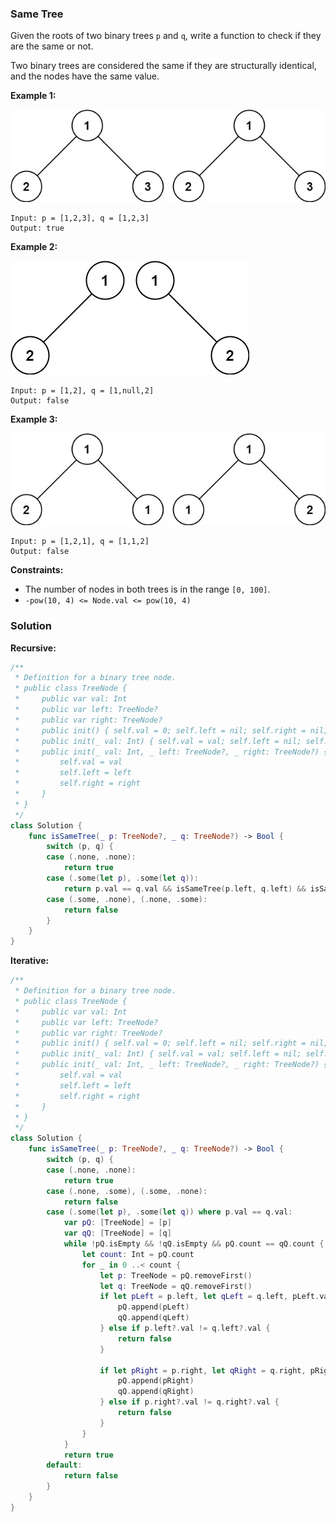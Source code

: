 
### Same Tree

Given the roots of two binary trees `p` and `q`, write a function to check if they are the same or not.

Two binary trees are considered the same if they are structurally identical, and the nodes have the same value.

__Example 1:__

![question_100-0.jpg](../images/question_100-0.jpg)
```
Input: p = [1,2,3], q = [1,2,3]
Output: true
```
__Example 2:__

![question_100-1.jpg](../images/question_100-1.jpg)
```
Input: p = [1,2], q = [1,null,2]
Output: false
```
__Example 3:__

![question_100-2.jpg](../images/question_100-2.jpg)
```
Input: p = [1,2,1], q = [1,1,2]
Output: false
```

__Constraints:__
* The number of nodes in both trees is in the range `[0, 100]`.
* `-pow(10, 4) <= Node.val <= pow(10, 4)`

### Solution
__Recursive:__
```Swift
/**
 * Definition for a binary tree node.
 * public class TreeNode {
 *     public var val: Int
 *     public var left: TreeNode?
 *     public var right: TreeNode?
 *     public init() { self.val = 0; self.left = nil; self.right = nil; }
 *     public init(_ val: Int) { self.val = val; self.left = nil; self.right = nil; }
 *     public init(_ val: Int, _ left: TreeNode?, _ right: TreeNode?) {
 *         self.val = val
 *         self.left = left
 *         self.right = right
 *     }
 * }
 */
class Solution {
    func isSameTree(_ p: TreeNode?, _ q: TreeNode?) -> Bool {
        switch (p, q) {
        case (.none, .none):
            return true 
        case (.some(let p), .some(let q)):
            return p.val == q.val && isSameTree(p.left, q.left) && isSameTree(p.right, q.right)
        case (.some, .none), (.none, .some):
            return false
        }
    }
}
```
__Iterative:__
```Swift
/**
 * Definition for a binary tree node.
 * public class TreeNode {
 *     public var val: Int
 *     public var left: TreeNode?
 *     public var right: TreeNode?
 *     public init() { self.val = 0; self.left = nil; self.right = nil; }
 *     public init(_ val: Int) { self.val = val; self.left = nil; self.right = nil; }
 *     public init(_ val: Int, _ left: TreeNode?, _ right: TreeNode?) {
 *         self.val = val
 *         self.left = left
 *         self.right = right
 *     }
 * }
 */
class Solution {
    func isSameTree(_ p: TreeNode?, _ q: TreeNode?) -> Bool {
        switch (p, q) {
        case (.none, .none):
            return true
        case (.none, .some), (.some, .none):
            return false
        case (.some(let p), .some(let q)) where p.val == q.val:
            var pQ: [TreeNode] = [p]
            var qQ: [TreeNode] = [q]
            while !pQ.isEmpty && !qQ.isEmpty && pQ.count == qQ.count {
                let count: Int = pQ.count
                for _ in 0 ..< count {
                    let p: TreeNode = pQ.removeFirst()
                    let q: TreeNode = qQ.removeFirst()
                    if let pLeft = p.left, let qLeft = q.left, pLeft.val == qLeft.val {
                        pQ.append(pLeft)
                        qQ.append(qLeft)
                    } else if p.left?.val != q.left?.val {
                        return false
                    }

                    if let pRight = p.right, let qRight = q.right, pRight.val == qRight.val {
                        pQ.append(pRight)
                        qQ.append(qRight)
                    } else if p.right?.val != q.right?.val {
                        return false
                    }
                }
            }
            return true
        default:
            return false
        }
    }
}
```